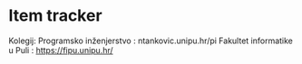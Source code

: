 # Item tracker 
Kolegij: Programsko inženjerstvo : ntankovic.unipu.hr/pi
Fakultet informatike u Puli : https://fipu.unipu.hr/

